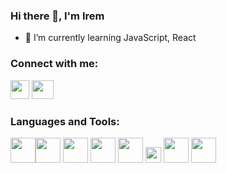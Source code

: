 ### Hi there 👋, I'm Irem

- 🌱 I’m currently learning JavaScript, React


### Connect with me:

[<img width="30px" src="https://upload.wikimedia.org/wikipedia/commons/thumb/8/81/LinkedIn_icon.svg/2048px-LinkedIn_icon.svg.png">](https://www.linkedin.com/in/irem-%C3%B6-850b33231/)     [<img width="35px" height="30" src="https://upload.wikimedia.org/wikipedia/commons/thumb/8/8c/Gmail_Icon_%282013-2020%29.svg/2560px-Gmail_Icon_%282013-2020%29.svg.png"/>](iremmoz@gmail.com)
<br/>

### Languages and Tools:

<img width="40px" src="https://upload.wikimedia.org/wikipedia/commons/thumb/6/61/HTML5_logo_and_wordmark.svg/2048px-HTML5_logo_and_wordmark.svg.png"/>[<img width="40px" src="https://cdn-icons-png.flaticon.com/512/5968/5968242.png"/>](https://www.w3schools.com/css/)  [<img width="40px" src="https://cdn.iconscout.com/icon/free/png-256/bootstrap-6-1175203.png"/>](https://getbootstrap.com/)  [<img width="40px" src="https://cdn.icon-icons.com/icons2/2415/PNG/512/javascript_original_logo_icon_146455.png"/>](https://www.javascript.com/)  [<img width="40px" src="https://upload.wikimedia.org/wikipedia/commons/thumb/a/a7/React-icon.svg/2300px-React-icon.svg.png"/>](https://reactjs.org/)  [<img width="25px" src="https://upload.wikimedia.org/wikipedia/commons/3/33/Figma-logo.svg"/>](https://www.figma.com/files/recent?fuid=1142035185099053970)  [<img width="40px" src="https://iconape.com/wp-content/png_logo_vector/esri.png"/>](https://www.esri.com.tr/tr-tr/arcgis-hakkinda/genel-bakis)  [<img width="40px" src="https://upload.wikimedia.org/wikipedia/commons/thumb/a/af/Adobe_Photoshop_CC_icon.svg/2101px-Adobe_Photoshop_CC_icon.svg.png"/>](https://www.adobe.com/tr/products/photoshop.html)
